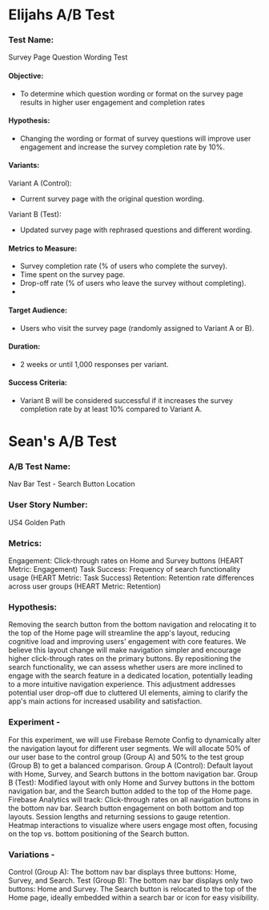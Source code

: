 Elijahs A/B Test
=================
### Test Name:
Survey Page Question Wording Test

#### Objective:
- To determine which question wording or format on the survey page results in higher user engagement and completion rates

#### Hypothesis:
- Changing the wording or format of survey questions will improve user engagement and increase the survey completion rate by 10%.

#### Variants:
Variant A (Control):
 - Current survey page with the original question wording.

Variant B (Test):
 - Updated survey page with rephrased questions and different wording.

#### Metrics to Measure:
- Survey completion rate (% of users who complete the survey).
- Time spent on the survey page.
- Drop-off rate (% of users who leave the survey without completing).
- 
#### Target Audience:
- Users who visit the survey page (randomly assigned to Variant A or B).

#### Duration:
- 2 weeks or until 1,000 responses per variant.

#### Success Criteria:
- Variant B will be considered successful if it increases the survey completion rate by at least 10% compared to Variant A.

**Sean's A/B Test**
=================

### A/B Test Name:  

Nav Bar Test - Search Button Location

### User Story Number: 

US4 Golden Path

### Metrics: 

Engagement: Click-through rates on Home and Survey buttons (HEART Metric: Engagement)
Task Success: Frequency of search functionality usage (HEART Metric: Task Success)
Retention: Retention rate differences across user groups (HEART Metric: Retention)

### Hypothesis: 

Removing the search button from the bottom navigation and relocating it to the top of the Home page will streamline the app's layout, reducing cognitive load and improving users' engagement with core features. We believe this layout change will make navigation simpler and encourage higher click-through rates on the primary buttons. By repositioning the search functionality, we can assess whether users are more inclined to engage with the search feature in a dedicated location, potentially leading to a more intuitive navigation experience. This adjustment addresses potential user drop-off due to cluttered UI elements, aiming to clarify the app's main actions for increased usability and satisfaction.

### Experiment - 
For this experiment, we will use Firebase Remote Config to dynamically alter the navigation layout for different user segments. We will allocate 50% of our user base to the control group (Group A) and 50% to the test group (Group B) to get a balanced comparison.
Group A (Control): Default layout with Home, Survey, and Search buttons in the bottom navigation bar.
Group B (Test): Modified layout with only Home and Survey buttons in the bottom navigation bar, and the Search button added to the top of the Home page.
Firebase Analytics will track:
Click-through rates on all navigation buttons in the bottom nav bar.
Search button engagement on both bottom and top layouts.
Session lengths and returning sessions to gauge retention.
Heatmap interactions to visualize where users engage most often, focusing on the top vs. bottom positioning of the Search button.

### Variations -
 
Control (Group A):
The bottom nav bar displays three buttons: Home, Survey, and Search.
Test (Group B):
The bottom nav bar displays only two buttons: Home and Survey.
The Search button is relocated to the top of the Home page, ideally embedded within a search bar or icon for easy visibility.

